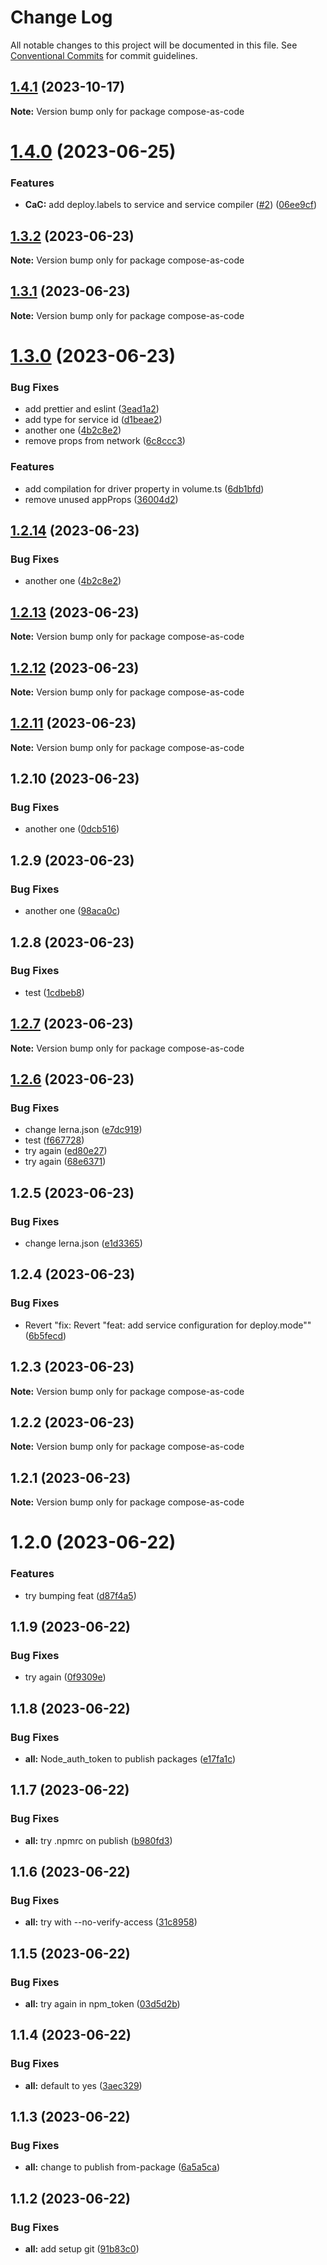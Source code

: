 # Change Log

All notable changes to this project will be documented in this file.
See [Conventional Commits](https://conventionalcommits.org) for commit guidelines.

## [1.4.1](https://github.com/flamestro/compose-as-code/compare/compose-as-code@1.4.0...compose-as-code@1.4.1) (2023-10-17)

**Note:** Version bump only for package compose-as-code





# [1.4.0](https://github.com/flamestro/compose-as-code/compare/compose-as-code@1.3.2...compose-as-code@1.4.0) (2023-06-25)


### Features

* **CaC:** add deploy.labels to service and service compiler ([#2](https://github.com/flamestro/compose-as-code/issues/2)) ([06ee9cf](https://github.com/flamestro/compose-as-code/commit/06ee9cf85214b6f1395a0436df857cac3b0ed0f7))





## [1.3.2](https://github.com/flamestro/compose-as-code/compare/compose-as-code@1.3.1...compose-as-code@1.3.2) (2023-06-23)

**Note:** Version bump only for package compose-as-code





## [1.3.1](https://github.com/flamestro/compose-as-code/compare/compose-as-code@1.3.0...compose-as-code@1.3.1) (2023-06-23)

**Note:** Version bump only for package compose-as-code





# [1.3.0](https://github.com/flamestro/compose-as-code/compare/compose-as-code@1.2.14...compose-as-code@1.3.0) (2023-06-23)


### Bug Fixes

* add prettier and eslint ([3ead1a2](https://github.com/flamestro/compose-as-code/commit/3ead1a29cf49e50a9beb7968c439e82af22b3a88))
* add type for service id ([d1beae2](https://github.com/flamestro/compose-as-code/commit/d1beae2e721ccdb75443b5c3ebf2b030468d4f7f))
* another one ([4b2c8e2](https://github.com/flamestro/compose-as-code/commit/4b2c8e28121ad6aebd02d54ea60a6271231a2f54))
* remove props from network ([6c8ccc3](https://github.com/flamestro/compose-as-code/commit/6c8ccc3c82634140c9e2823fc73bcc9ea2032565))


### Features

* add compilation for driver property in volume.ts ([6db1bfd](https://github.com/flamestro/compose-as-code/commit/6db1bfd308c97342364a710ff0745741dbc7fe6c))
* remove unused appProps ([36004d2](https://github.com/flamestro/compose-as-code/commit/36004d2f2ac8ec3a0ea2b91afb7960088fb2bdc3))





## [1.2.14](https://github.com/flamestro/compose-as-code/compare/compose-as-code@1.2.13...compose-as-code@1.2.14) (2023-06-23)


### Bug Fixes

* another one ([4b2c8e2](https://github.com/flamestro/compose-as-code/commit/4b2c8e28121ad6aebd02d54ea60a6271231a2f54))





## [1.2.13](https://github.com/flamestro/compose-as-code/compare/compose-as-code@1.2.12...compose-as-code@1.2.13) (2023-06-23)

**Note:** Version bump only for package compose-as-code





## [1.2.12](https://github.com/flamestro/compose-as-code/compare/compose-as-code@1.2.11...compose-as-code@1.2.12) (2023-06-23)

**Note:** Version bump only for package compose-as-code





## [1.2.11](https://github.com/flamestro/compose-as-code/compare/compose-as-code@1.2.10...compose-as-code@1.2.11) (2023-06-23)

**Note:** Version bump only for package compose-as-code





## 1.2.10 (2023-06-23)


### Bug Fixes

* another one ([0dcb516](https://github.com/flamestro/compose-as-code/commit/0dcb516fa37cace16abc2e9db6f1268329bf3318))





## 1.2.9 (2023-06-23)


### Bug Fixes

* another one ([98aca0c](https://github.com/flamestro/compose-as-code/commit/98aca0cec33fc9677214e8df4c43ba2294442707))





## 1.2.8 (2023-06-23)


### Bug Fixes

* test ([1cdbeb8](https://github.com/flamestro/compose-as-code/commit/1cdbeb8940e30ff4012b19dc0c342483460e6521))





## [1.2.7](https://github.com/flamestro/compose-as-code/compare/compose-as-code@1.2.6...compose-as-code@1.2.7) (2023-06-23)

**Note:** Version bump only for package compose-as-code





## [1.2.6](https://github.com/flamestro/compose-as-code/compare/compose-as-code@1.2.5...compose-as-code@1.2.6) (2023-06-23)


### Bug Fixes

* change lerna.json ([e7dc919](https://github.com/flamestro/compose-as-code/commit/e7dc91982bd9dcb76714d95208cf725f65fe4734))
* test ([f667728](https://github.com/flamestro/compose-as-code/commit/f667728fde931aad799487f5107418df748585f5))
* try again ([ed80e27](https://github.com/flamestro/compose-as-code/commit/ed80e27bc6e4ffcb598cd8fb82f62fea7499b58b))
* try again ([68e6371](https://github.com/flamestro/compose-as-code/commit/68e637140c940c7f95413089a72a43ffd07a505e))





## 1.2.5 (2023-06-23)


### Bug Fixes

* change lerna.json ([e1d3365](https://github.com/flamestro/compose-as-code/commit/e1d336548f37af2d67f37328ac7bb1dc7bf31778))





## 1.2.4 (2023-06-23)


### Bug Fixes

* Revert "fix: Revert "feat: add service configuration for deploy.mode"" ([6b5fecd](https://github.com/flamestro/compose-as-code/commit/6b5fecda05ef2d54658434cd88bf6a5be0a9791c))





## 1.2.3 (2023-06-23)

**Note:** Version bump only for package compose-as-code





## 1.2.2 (2023-06-23)

**Note:** Version bump only for package compose-as-code





## 1.2.1 (2023-06-23)

**Note:** Version bump only for package compose-as-code





# 1.2.0 (2023-06-22)


### Features

* try bumping feat ([d87f4a5](https://github.com/flamestro/compose-as-code/commit/d87f4a599285dbcb666f4ff0570f88446e32b0ba))





## 1.1.9 (2023-06-22)


### Bug Fixes

* try again ([0f9309e](https://github.com/flamestro/compose-as-code/commit/0f9309e46f146466ad0287241054659fd13bda9c))





## 1.1.8 (2023-06-22)


### Bug Fixes

* **all:** Node_auth_token to publish packages ([e17fa1c](https://github.com/flamestro/compose-as-code/commit/e17fa1cf13e13c5f9cc17ac5d8fcae79756b5f5d))





## 1.1.7 (2023-06-22)


### Bug Fixes

* **all:** try .npmrc on publish ([b980fd3](https://github.com/flamestro/compose-as-code/commit/b980fd3b5a4c2be85b6b11dc9d4ed2ed3740afc7))





## 1.1.6 (2023-06-22)


### Bug Fixes

* **all:** try with --no-verify-access ([31c8958](https://github.com/flamestro/compose-as-code/commit/31c89585bef432e594a924e25627d9f602453d91))





## 1.1.5 (2023-06-22)


### Bug Fixes

* **all:** try again in npm_token ([03d5d2b](https://github.com/flamestro/compose-as-code/commit/03d5d2b5ab8bb45aa824404ddd01b9e4e62ac6ac))





## 1.1.4 (2023-06-22)


### Bug Fixes

* **all:** default to yes ([3aec329](https://github.com/flamestro/compose-as-code/commit/3aec3290a4ab7861405beeee3a8cfc03b0a5b522))





## 1.1.3 (2023-06-22)


### Bug Fixes

* **all:** change to publish from-package ([6a5a5ca](https://github.com/flamestro/compose-as-code/commit/6a5a5ca0ee574a18e2d84d352156ba03e4e90028))





## 1.1.2 (2023-06-22)


### Bug Fixes

* **all:** add setup git ([91b83c0](https://github.com/flamestro/compose-as-code/commit/91b83c0d60243f331ca0e201c74895f80e9e639a))
